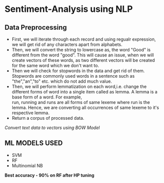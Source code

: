 # Sentiment-Analysis using NLP
## Data Preprocessing
  - First, we will iterate through each record and using regualr expression, we will get rid of any characters apart from alphabets.
  - Then, we will convert the string to lowercase as, the word "Good" is different from the word "good". This will cause an issue, when we will create vectors of these words, as       two different vectors will be created for the same word which we don't want to.
  - Then we will check for stopwords in the data and get rid of them. Stopwords are commonly used words in a sentence such as "the","an","to" etc. which do not add much value.
  - Then, we will perform lemmatization on each word,i.e. change the different forms of word into a single item called as lemma. A lemma is a base form of a word. For example,    
    run, running and runs are all forms of same lexeme where run is the lemma. Hence, we are converting all occurrences of same lexeme to it's respective lemma.
  - Return a corpus of processed data.
  
*Convert text data to vectors using BOW Model*

## ML MODELS USED
  - SVM
  - RF
  - Multinomial NB

**Best accuracy - 90% on RF after HP tuning**
